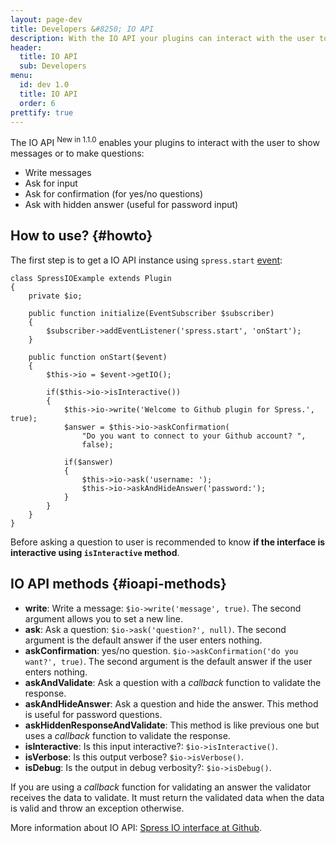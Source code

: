 ```yaml
---
layout: page-dev
title: Developers &#8250; IO API
description: With the IO API your plugins can interact with the user to show messages or to ask questions
header:
  title: IO API
  sub: Developers
menu:
  id: dev 1.0
  title: IO API
  order: 6
prettify: true
---
```

The IO API <sup><span class="label label-success">New in 1.1.0</span></sup> enables your plugins
to interact with the user to show messages or to make questions:

* Write messages
* Ask for input
* Ask for confirmation (for yes/no questions)
* Ask with hidden answer (useful for password input)

## How to use? {#howto}

The first step is to get a IO API instance using `spress.start` [event](/docs/1.0/developers/events-list):

```
class SpressIOExample extends Plugin
{
    private $io;
    
    public function initialize(EventSubscriber $subscriber)
    {
        $subscriber->addEventListener('spress.start', 'onStart');
    }
    
    public function onStart($event)
    {
        $this->io = $event->getIO();
        
        if($this->io->isInteractive())
        {
            $this->io->write('Welcome to Github plugin for Spress.', true);
            $answer = $this->io->askConfirmation(
                "Do you want to connect to your Github account? ", 
                false);
            
            if($answer)
            {
                $this->io->ask('username: ');
                $this->io->askAndHideAnswer('password:');
            }
        }
    }
}
```

Before asking a question to user is recommended to know **if the interface is interactive using
`isInteractive` method**.

## IO API methods {#ioapi-methods}

* **write**: Write a message: `$io->write('message', true)`. The second argument allows you to set a new line.
* **ask**: Ask a question: `$io->ask('question?', null)`. The second argument is the default answer if the user enters nothing.
* **askConfirmation**: yes/no question. `$io->askConfirmation('do you want?', true)`. The second argument is the default answer if the user enters nothing.
* **askAndValidate**: Ask a question with a *callback* function to validate the response.
* **askAndHideAnswer**: Ask a question and hide the answer. This method is useful for password questions.
* **askHiddenResponseAndValidate**: This method is like previous one but uses a *callback* function to validate the response.
* **isInteractive**: Is this input interactive?: `$io->isInteractive()`.
* **isVerbose**: Is this output verbose? `$io->isVerbose()`.
* **isDebug**: Is the output in debug verbosity?: `$io->isDebug()`.

If you are using a *callback* function for validating an answer the validator receives the data to validate. 
It must return the validated data when the data is valid and throw an exception otherwise.

More information about IO API: [Spress IO interface at Github](https://github.com/spress/Spress/blob/1.1/src/Yosymfony/Spress/Core/IO/IOInterface.php).

